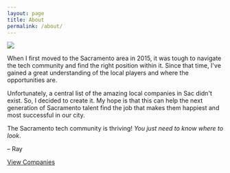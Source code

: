 ```yaml
---
layout: page
title: About
permalink: /about/
---
```


<div class="about-img">
  <img src="../assets/community.png" />
</div>

When I first moved to the Sacramento area in 2015, it was tough to navigate the tech community and find the right position within it. Since that time, I've gained a great understanding of the local players and where the opportunities are.

Unfortunately, a central list of the amazing local companies in Sac didn't exist. So, I decided to create it. My hope is that this can help the next generation of Sacramento talent find the job that makes them happiest and most successful in our city.

The Sacramento tech community is thriving! *You just need to know where to look*.

– Ray

<a class="btn about" href="{{ site.url }}">View Companies</a>
